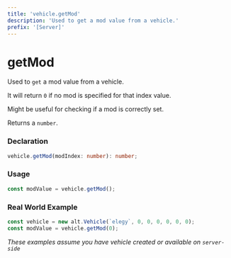 ```yaml
---
title: 'vehicle.getMod'
description: 'Used to get a mod value from a vehicle.'
prefix: '[Server]'
---
```


# getMod

Used to `get` a mod value from a vehicle.

It will return `0` if no mod is specified for that index value.

Might be useful for checking if a mod is correctly set.

Returns a `number`.

### Declaration

```typescript
vehicle.getMod(modIndex: number): number;
```

### Usage

```js
const modValue = vehicle.getMod();
```

### Real World Example

```js
const vehicle = new alt.Vehicle(`elegy`, 0, 0, 0, 0, 0, 0);
const modValue = vehicle.getMod(0);
```

_These examples assume you have vehicle created or available on `server-side`_